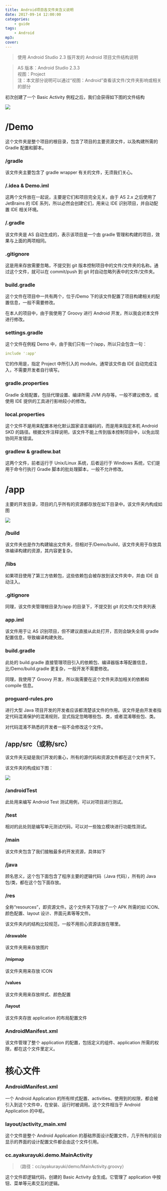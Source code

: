 ```yaml
---
title: Android项目各文件夹含义说明
date: 2017-09-14 12:00:00
categories:
    - guide
tags:
    - Android
mp3:
cover:
---
```


> 使用 Android Studio 2.3 版开发的 Android 项目文件结构说明

> AS 版本：Android Studio 2.3.3 <br/>
> 视图：Project <br/>
> 注：本文部分说明可以通过“视图：Android”查看该文件/文件夹影响或相关的部分

初次创建了一个 Basic Activity 例程之后，我们会获得如下图的文件结构

![](/static/images/2017-09-14-ASProjectFolders/1.png)

# /Demo

这个文件夹是整个项目的根目录，包含了项目的主要资源文件，以及构建所需的 Gradle 配置和脚本。

### /gradle

该文件夹主要包含了 gradle wrapper 有关的文件，无须我们关心。

### /.idea & Demo.iml

这两个文件放在一起说，主要是它们和项目完全无关。由于 AS 2.x 之后使用了 JetBrains 的 IDE 系列，所以必然会创建它们，用来让 IDE 识别项目，并自动配置 IDE 相关环境。

### /.gradle

该文件夹是 AS 自动生成的，表示该项目是一个由 gradle 管理和构建的项目，效果与上面的两项相同。

### .gitignore

这是用来存放需要忽略，不提交到 git 版本控制项目中的文件/文件夹的名称。通过这个文件，就可以在 commit/push 到 git 时自动忽略列表中的文件/文件夹。

### build.gradle

这个文件在项目中一共有两个，位于/Demo 下的该文件配置了项目构建相关的配置信息，一般不需要修改。

在本人的项目中，由于我使用了 Groovy 进行 Android 开发，所以我会对本文件进行修改。

### settings.gradle

这个文件在例程 Demo 中，由于我们只有一个/app，所以只会包含一句：

```yaml
include ':app'
```

它的作用是，指定 Project 中所引入的 module。通常该文件由 IDE 自动完成注入，不需要开发者自行填写。

### gradle.properties

Gradle 全局配置，包括代理设置、编译所需 JVM 内存等。一般不建议修改，或使用 IDE 提供的工具进行影响较小的修改。

### local.properties

这个文件不是用来配置本地化默认国家语言编码的，而是用来指定本机 Android SKD 的路径。根据文件注释说明，该文件不能上传到版本控制项目中，以免出现协同开发错误。

### gradlew & gradlew.bat

这两个文件，前者运行于 Unix/Linux 系统，后者运行于 Windows 系统，它们是用于命令行执行 Gradle 脚本的批处理脚本，一般不允许修改。

# /app

主要的开发目录，项目的几乎所有的资源都存放在如下目录中。该文件夹内构成如图

![](/static/images/2017-09-14-ASProjectFolders/2.png)

### /build

该文件夹也是作为构建输出文件夹，但相对于/Demo/build，该文件夹用于存放具体编译构建的资源，其内容更复杂。

### /libs

如果项目使用了第三方依赖包，这些依赖包会被存放到该文件夹中，并由 IDE 自动注入。

### .gitignore

同理，该文件夹管理根目录为/app 的目录下，不提交到 git 的文件/文件夹列表

### app.iml

该文件用于让 AS 识别项目，但不建议直接从此处打开，否则会缺失全局 gradle 配置信息，导致编译构建失败。

### build.gradle

此处的 build.gradle 直接管理项目引入的依赖包、编译器版本等配置信息，比/Demo/build.gradle 更复杂，一般开发不需要修改。

同理，我使用了 Groovy 开发，所以我需要在这个文件夹添加相关的依赖和 compile 信息。

### proguard-rules.pro

进行大型 Java 项目开发的开发者应该都清楚该文件的作用。该文件是由开发者指定代码混淆保护的混淆规则，显式指定忽略哪些包、类，或者混淆哪些包、类。

对代码混淆不熟悉的开发者一般不会修改这个文件。

## /app/src（或称/src）

该文件夹无疑是我们开发的重心，所有的源代码和资源文件都在这个文件夹下。

该文件夹的构成如下图：

![](/static/images/2017-09-14-ASProjectFolders/3.png)

### /androidTest

此处用来编写 Android Test 测试用例，可以对项目进行测试。

### /test

相对的此处则是编写单元测试代码，可以对一些独立模块进行功能性测试。

### /main

该文件夹包含了我们接触最多的开发资源，具体如下

### /java

顾名思义，这个包下面包含了程序主要的逻辑代码（Java 代码），所有的 Java 包/类，都在这个包下面存放。

### /res

全称“resources”，即资源文件。这个文件夹下存放了一个 APK 所需的如 ICON、颜色配置、layout 设计、界面元素等等文件。

该文件夹内的结构比较规范，一般不用担心资源该放在哪里。

#### /drawable

该文件夹用来存放图片

#### /mipmap

该文件夹用来存放 ICON

#### /values

该文件夹用来存放样式、颜色配置

#### /layout

该文件夹存放 application 的布局配置文件

### AndroidManifest.xml

该文件管理了整个 application 的配置，包括定义的组件、application 所需的权限，都在这个文件里定义。

# 核心文件

### AndroidManifest.xml

一个 Android Application 的所有样式配置、activities、使用到的权限，都会被引入到这个文件中，在安装、运行时被调用。这个文件相当于 Android Application 的中枢。

### layout/activity_main.xml

这个文件是整个 Android Application 的基础界面设计配置文件，几乎所有的前台显示的界面的设计配置文件都会由这个文件引用。

### cc.ayakurayuki.demo.MainActivity

> （路径：cc/ayakurayuki/demo/MainActivity.groovy）

这个文件即逻辑代码，创建的 Basic Activity 会生成。它管理了 application 中按钮、菜单等元素交互的逻辑。
